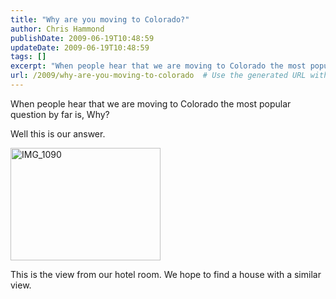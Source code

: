 ```yaml
---
title: "Why are you moving to Colorado?"
author: Chris Hammond
publishDate: 2009-06-19T10:48:59
updateDate: 2009-06-19T10:48:59
tags: []
excerpt: "When people hear that we are moving to Colorado the most popular question by far is, Why?   Well this is our answer.     This is the view from our hotel room. We hope to find a house with a similar view."
url: /2009/why-are-you-moving-to-colorado  # Use the generated URL with year
---
```

<p>When people hear that we are moving to Colorado the most popular question by far is, Why? </p>  <p>Well this is our answer. </p>  <p><a href="https://www.flickr.com/photos/chammond/3640711213/"><img alt="IMG_1090" src="https://farm4.static.flickr.com/3365/3640711213_d511e3a15a_m.jpg" width="240" height="180" /></a></p>  <p>This is the view from our hotel room. We hope to find a house with a similar view.</p>
